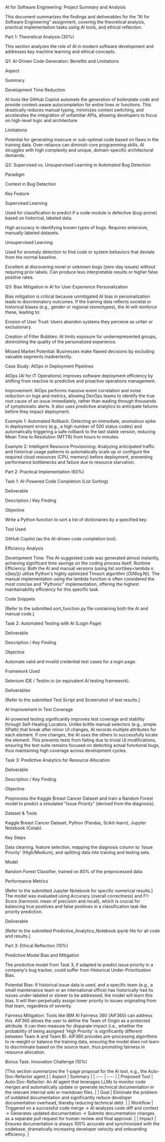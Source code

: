 AI for Software Engineering: Project Summary and Analysis

This document summarizes the findings and deliverables for the "AI for Software Engineering" assignment, covering the theoretical analysis, practical implementation tasks using AI tools, and ethical reflection.

Part 1: Theoretical Analysis (30%)

This section analyzes the role of AI in modern software development and addresses key machine learning and ethical concepts.

Q1: AI-Driven Code Generation: Benefits and Limitations

Aspect

Summary

Development Time Reduction

AI tools like GitHub Copilot automate the generation of boilerplate code and provide context-aware autocompletion for entire lines or functions. This drastically reduces manual typing, minimizes context switching, and accelerates the integration of unfamiliar APIs, allowing developers to focus on high-level logic and architecture.

Limitations

Potential for generating insecure or sub-optimal code based on flaws in the training data. Over-reliance can diminish core programming skills. AI struggles with high complexity and unique, domain-specific architectural demands.

Q2: Supervised vs. Unsupervised Learning in Automated Bug Detection

Paradigm

Context in Bug Detection

Key Feature

Supervised Learning

Used for classification to predict if a code module is defective (bug-prone) based on historical, labeled data.

High accuracy in identifying known types of bugs. Requires extensive, manually labeled datasets.

Unsupervised Learning

Used for anomaly detection to find code or system behaviors that deviate from the normal baseline.

Excellent at discovering novel or unknown bugs (zero-day issues) without requiring prior labels. Can produce less interpretable results or higher false positive rates.

Q3: Bias Mitigation in AI for User Experience Personalization

Bias mitigation is critical because unmitigated AI bias in personalization leads to discriminatory outcomes. If the training data reflects societal or historical biases (e.g., gender or regional stereotypes), the AI will reinforce these, leading to:

Erosion of User Trust: Users abandon systems they perceive as unfair or exclusionary.

Creation of Filter Bubbles: AI limits exposure for underrepresented groups, diminishing the quality of the personalized experience.

Missed Market Potential: Businesses make flawed decisions by excluding valuable segments inadvertently.

Case Study: AIOps in Deployment Pipelines

AIOps (AI for IT Operations) improves software deployment efficiency by shifting from reactive to predictive and proactive operations management.

Improvement: AIOps performs massive event correlation and noise reduction on logs and metrics, allowing DevOps teams to identify the true root cause of an issue immediately, rather than wading through thousands of symptomatic alerts. It also uses predictive analytics to anticipate failures before they impact deployment.

Example 1: Automated Rollback: Detecting an immediate, anomalous spike in deployment errors (e.g., a high number of 500 status codes) and automatically triggering a safe rollback to the last stable version, reducing Mean Time to Resolution (MTTR) from hours to minutes.

Example 2: Intelligent Resource Provisioning: Analyzing anticipated traffic and historical usage patterns to automatically scale up or configure the required cloud resources (CPU, memory) before deployment, preventing performance bottlenecks and failure due to resource starvation.

Part 2: Practical Implementation (60%)

Task 1: AI-Powered Code Completion (List Sorting)

Deliverable

Description / Key Finding

Objective

Write a Python function to sort a list of dictionaries by a specified key.

Tool Used

GitHub Copilot (as the AI-driven code completion tool).

Efficiency Analysis

Development Time: The AI-suggested code was generated almost instantly, achieving significant time savings on the coding process itself. Runtime Efficiency: Both the AI and manual versions (using list.sort(key=lambda x: x[key])) utilize Python's highly optimized Timsort algorithm ($O(N \log N)$). The manual implementation using the lambda function is often considered the most concise and "Pythonic" implementation, offering the highest maintainability efficiency for this specific task.

Code Snippets

[Refer to the submitted sort_function.py file containing both the AI and manual code.]

Task 2: Automated Testing with AI (Login Page)

Deliverable

Description / Key Finding

Objective

Automate valid and invalid credential test cases for a login page.

Framework Used

Selenium IDE / Testim.io (or equivalent AI testing framework).

Deliverables

[Refer to the submitted Test Script and Screenshot of test results.]

AI Improvement in Test Coverage

AI-powered testing significantly improves test coverage and stability through Self-Healing Locators. Unlike brittle manual selectors (e.g., simple XPath) that break after minor UI changes, AI records multiple attributes for each element. If one changes, the AI uses the others to successfully locate the element. This prevents tests from failing due to trivial UI modifications, ensuring the test suite remains focused on detecting actual functional bugs, thus maintaining high coverage across development cycles.

Task 3: Predictive Analytics for Resource Allocation

Deliverable

Description / Key Finding

Objective

Preprocess the Kaggle Breast Cancer Dataset and train a Random Forest model to predict a simulated "Issue Priority" (derived from the diagnosis).

Dataset & Tools

Kaggle Breast Cancer Dataset, Python (Pandas, Scikit-learn), Jupyter Notebook (Colab).

Key Steps

Data cleaning, feature selection, mapping the diagnosis column to 'Issue Priority' (High/Medium), and splitting data into training and testing sets.

Model

Random Forest Classifier, trained on $80\%$ of the preprocessed data.

Performance Metrics

[Refer to the submitted Jupyter Notebook for specific numerical results.] The model was evaluated using Accuracy (overall correctness) and F1-Score (harmonic mean of precision and recall), which is crucial for balancing true positives and false positives in a classification task like priority prediction.

Deliverable

[Refer to the submitted Predictive_Analytics_Notebook.ipynb file for all code and results.]

Part 3: Ethical Reflection (10%)

Predictive Model Bias and Mitigation

The predictive model from Task 3, if adapted to predict issue priority in a company's bug tracker, could suffer from Historical Under-Prioritization Bias.

Potential Bias: If historical issue data is used, and a specific team (e.g., a small maintenance team or an international office) has historically had its issues under-labeled or slower to be addressed, the model will learn this bias. It will then perpetually assign lower priority to issues originating from that team, regardless of severity.

Fairness Mitigation: Tools like IBM AI Fairness 360 (AIF360) can address this. AIF360 allows the user to define the Team of Origin as a protected attribute. It can then measure for disparate impact (i.e., whether the probability of being assigned 'High Priority' is significantly different between Team A and Team B). AIF360 provides pre-processing algorithms to re-weight or balance the training data, ensuring the model does not learn to discriminate based on the source team, thus promoting fairness in resource allocation.

Bonus Task: Innovation Challenge (10%)

[This section summarizes the 1-page proposal for the AI tool, e.g., the Auto-Doc-Refactor agent.]
| Aspect | Summary |
| :--- | :--- |
| Proposed Tool | Auto-Doc-Refactor: An AI agent that leverages LLMs to monitor code merges and automatically update or generate technical documentation in the relevant internal wiki or markdown files. |
| Goal | Eliminate the problem of outdated documentation and significantly reduce developer documentation overhead, thereby reducing technical debt. |
| Workflow | Triggered on a successful code merge $\rightarrow$ AI analyzes code diff and context $\rightarrow$ Generates updated documentation $\rightarrow$ Submits documentation changes as a separate pull request for human review and final approval. |
| Impact | Ensures documentation is always $100\%$ accurate and synchronized with the codebase, dramatically increasing developer velocity and onboarding efficiency. |
